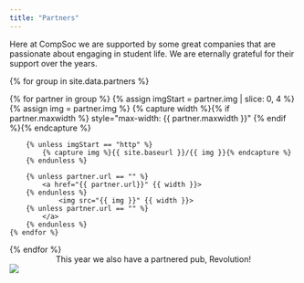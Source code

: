 ```yaml
---
title: "Partners"
---
```


Here at CompSoc we are supported by some great companies that are passionate about engaging in student life.
We are eternally grateful for their support over the years.

{% for group in site.data.partners %}
<div class="partners">
	{% for partner in group %}
		{% assign imgStart = partner.img | slice: 0, 4 %}
		{% assign img = partner.img %}
		{% capture width %}{% if partner.maxwidth %} style="max-width: {{ partner.maxwidth }}" {% endif %}{% endcapture %}

		{% unless imgStart == "http" %}
			{% capture img %}{{ site.baseurl }}/{{ img }}{% endcapture %}
		{% endunless %}

		{% unless partner.url == "" %}
			<a href="{{ partner.url}}" {{ width }}>
		{% endunless %}
				<img src="{{ img }}" {{ width }}>
		{% unless partner.url == "" %}
			</a>
		{% endunless %}
	{% endfor %}
</div>
{% endfor %}

<div class="mt-5 pt-5">
	<center>This year we also have a partnered pub, Revolution!</center>
	<div class="partners mt-0">
		<a href="https://www.revolution-bars.co.uk/bar/edinburgh/"><img src="{{ site.baseurl }}/static/img/partners/revolution.svg" style="min-width: 150px; max-width: 500px"></a>
	</div>
</div>
